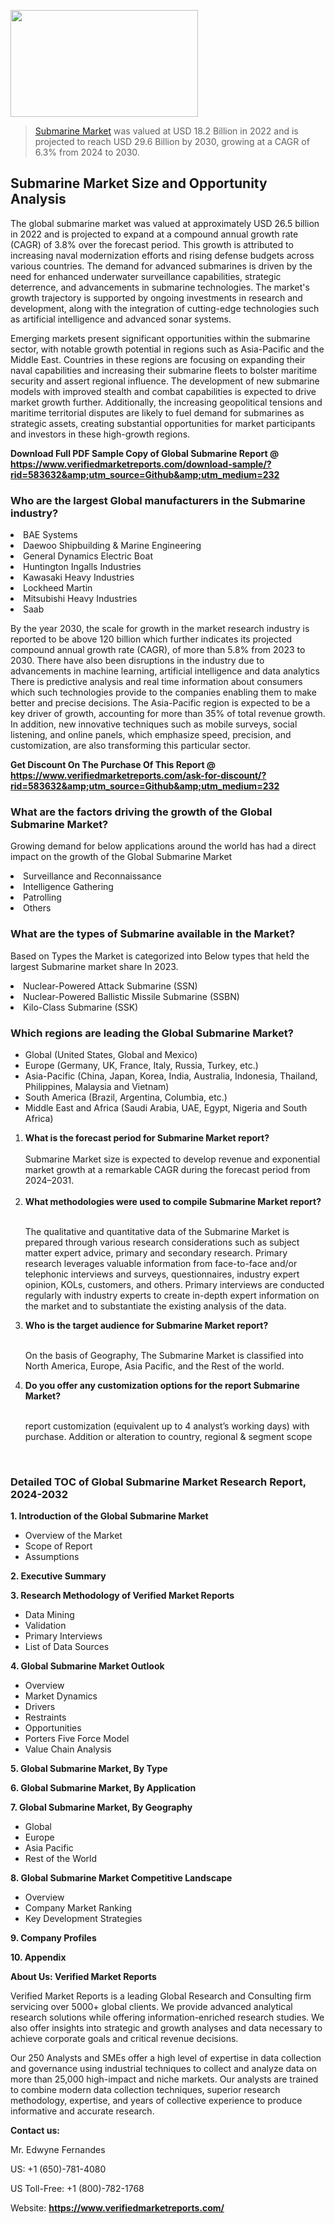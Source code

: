 
<img src="https://ffe5etoiles.com/wp-content/uploads/2024/12/MST1-300x171.png" alt="" width="300" height="171" class="alignnone size-medium wp-image-20088" /><blockquote><p><p><a href="https://www.verifiedmarketreports.com/download-sample/?rid=583632&utm_source=Github&utm_medium=232" target="_blank">Submarine Market</a> was valued at USD 18.2 Billion in 2022 and is projected to reach USD 29.6 Billion by 2030, growing at a CAGR of 6.3% from 2024 to 2030.</p></blockquote><p><h2>Submarine Market Size and Opportunity Analysis</h2> <p>The global submarine market was valued at approximately USD 26.5 billion in 2022 and is projected to expand at a compound annual growth rate (CAGR) of 3.8% over the forecast period. This growth is attributed to increasing naval modernization efforts and rising defense budgets across various countries. The demand for advanced submarines is driven by the need for enhanced underwater surveillance capabilities, strategic deterrence, and advancements in submarine technologies. The market's growth trajectory is supported by ongoing investments in research and development, along with the integration of cutting-edge technologies such as artificial intelligence and advanced sonar systems.</p> <p>Emerging markets present significant opportunities within the submarine sector, with notable growth potential in regions such as Asia-Pacific and the Middle East. Countries in these regions are focusing on expanding their naval capabilities and increasing their submarine fleets to bolster maritime security and assert regional influence. The development of new submarine models with improved stealth and combat capabilities is expected to drive market growth further. Additionally, the increasing geopolitical tensions and maritime territorial disputes are likely to fuel demand for submarines as strategic assets, creating substantial opportunities for market participants and investors in these high-growth regions.</p> </p><p class=""><strong>Download Full PDF Sample Copy of Global Submarine Report @ <a href="https://www.verifiedmarketreports.com/download-sample/?rid=583632&amp;utm_source=Github&amp;utm_medium=232" target="_blank">https://www.verifiedmarketreports.com/download-sample/?rid=583632&amp;utm_source=Github&amp;utm_medium=232</a></strong></p><h3 id="" class="">Who are the largest Global manufacturers in the Submarine industry?</h3><p><li>BAE Systems</li><li> Daewoo Shipbuilding & Marine Engineering</li><li> General Dynamics Electric Boat</li><li> Huntington Ingalls Industries</li><li> Kawasaki Heavy Industries</li><li> Lockheed Martin</li><li> Mitsubishi Heavy Industries</li><li> Saab</li></p><div class=""><div class="" dir="" data-message-author-role="" data-message-id="" data-message-model-slug=""><div class=""><div class=""><div class=""><div class="" dir="" data-message-author-role="" data-message-id="" data-message-model-slug=""><div class=""><div class=""><p>By the year 2030, the scale for growth in the market research industry is reported to be above 120 billion which further indicates its projected compound annual growth rate (CAGR), of more than 5.8% from 2023 to 2030. There have also been disruptions in the industry due to advancements in machine learning, artificial intelligence and data analytics There is predictive analysis and real time information about consumers which such technologies provide to the companies enabling them to make better and precise decisions. The Asia-Pacific region is expected to be a key driver of growth, accounting for more than 35% of total revenue growth. In addition, new innovative techniques such as mobile surveys, social listening, and online panels, which emphasize speed, precision, and customization, are also transforming this particular sector.</p><p><strong>Get Discount On The Purchase Of This Report @&nbsp; <a href="https://www.verifiedmarketreports.com/ask-for-discount/?rid=583632&amp;utm_source=Github&amp;utm_medium=232" target="_blank">https://www.verifiedmarketreports.com/ask-for-discount/?rid=583632&amp;utm_source=Github&amp;utm_medium=232</a></strong></p></div></div></div></div></div></div></div></div><h3 id="" class="">What are the factors driving the growth of the Global Submarine Market?</h3><p id="" class="">Growing demand for below applications around the world has had a direct impact on the growth of the Global Submarine Market</p><p id="" class=""><li>Surveillance and Reconnaissance</li><li> Intelligence Gathering</li><li> Patrolling</li><li> Others</li></p><h3 id="" class="">What are the types of Submarine available in the Market?</h3><p id="" class="">Based on Types the Market is categorized into Below types that held the largest Submarine market share In 2023.</p><p id="" class=""><li>Nuclear-Powered Attack Submarine (SSN)</li><li> Nuclear-Powered Ballistic Missile Submarine (SSBN)</li><li> Kilo-Class Submarine (SSK)</li></p><h3 id="" class="">Which regions are leading the Global Submarine Market?</h3><ul><li>Global (United States, Global and Mexico)</li><li>Europe (Germany, UK, France, Italy, Russia, Turkey, etc.)</li><li>Asia-Pacific (China, Japan, Korea, India, Australia, Indonesia, Thailand, Philippines, Malaysia and Vietnam)</li><li>South America (Brazil, Argentina, Columbia, etc.)</li><li>Middle East and Africa (Saudi Arabia, UAE, Egypt, Nigeria and South Africa)</li></ul><p><ol><li><strong>What is the forecast period for Submarine Market report?<br /></strong><br /><span data-sheets-root="1" data-sheets-value="{&quot;1&quot;:2,&quot;2&quot;:&quot;XXXX size is expected to develop revenue and exponential market growth at a remarkable CAGR during the forecast period from 2024&ndash;2030.&quot;}" data-sheets-userformat="{&quot;2&quot;:12674,&quot;4&quot;:{&quot;1&quot;:2,&quot;2&quot;:16776960},&quot;10&quot;:2,&quot;11&quot;:0,&quot;15&quot;:&quot;Arial&quot;,&quot;16&quot;:12}">Submarine Market size is expected to develop revenue and exponential market growth at a remarkable CAGR during the forecast period from 2024&ndash;2031.</span><br /><br /></li><li><strong>What methodologies were used to compile Submarine Market report?<br /><br /></strong><p>The qualitative and quantitative data of the&nbsp;Submarine Market is prepared through various research considerations such as subject matter expert advice, primary and secondary research. Primary research leverages valuable information from face-to-face and/or telephonic interviews and surveys, questionnaires, industry expert opinion, KOLs, customers, and others. Primary interviews are conducted regularly with industry experts to create in-depth expert information on the market and to substantiate the existing analysis of the data.&nbsp;</p></li><li><strong>Who is the target audience for Submarine Market report?<br /><br /></strong><p>On the basis of Geography, The&nbsp;Submarine Market is classified into North America, Europe, Asia Pacific, and the Rest of the world.</p></li><li><strong>Do you offer any customization options for the report Submarine Market?<br /><br /></strong><p>report customization (equivalent up to 4 analyst&rsquo;s working days) with purchase. Addition or alteration to country, regional &amp; segment scope</p><p>&nbsp;</p></li></ol></p><h3 id="" class="">Detailed TOC of Global Submarine Market Research Report, 2024-2032</h3><p id="" class=""><strong>1. Introduction of the Global Submarine Market</strong></p><ul><li>Overview of the Market</li><li>Scope of Report</li><li>Assumptions</li></ul><p id="" class=""><strong>2. Executive Summary</strong></p><p id="" class=""><strong>3. Research Methodology of&nbsp;Verified Market Reports</strong></p><ul><li>Data Mining</li><li>Validation</li><li>Primary Interviews</li><li>List of Data Sources</li></ul><p id="" class=""><strong>4. Global Submarine Market Outlook</strong></p><ul><li>Overview</li><li>Market Dynamics</li><li>Drivers</li><li>Restraints</li><li>Opportunities</li><li>Porters Five Force Model</li><li>Value Chain Analysis</li></ul><p id="" class=""><strong>5. Global Submarine Market, By&nbsp;Type</strong></p><p id="" class=""><strong>6. Global Submarine Market, By Application</strong></p><p id="" class=""><strong>7. Global Submarine Market, By Geography</strong></p><ul><li>Global</li><li>Europe</li><li>Asia Pacific</li><li>Rest of the World</li></ul><p id="" class=""><strong>8. Global Submarine Market Competitive Landscape</strong></p><ul><li>Overview</li><li>Company Market Ranking</li><li>Key Development Strategies</li></ul><p id="" class=""><strong>9. Company Profiles</strong></p><p id="" class=""><strong>10. Appendix</strong></p><p id="" class=""><strong>About Us: Verified Market Reports</strong></p><p id="" class="">Verified Market Reports is a leading Global Research and Consulting firm servicing over 5000+ global clients. We provide advanced analytical research solutions while offering information-enriched research studies. We also offer insights into strategic and growth analyses and data necessary to achieve corporate goals and critical revenue decisions.</p><p id="" class="">Our 250 Analysts and SMEs offer a high level of expertise in data collection and governance using industrial techniques to collect and analyze data on more than 25,000 high-impact and niche markets. Our analysts are trained to combine modern data collection techniques, superior research methodology, expertise, and years of collective experience to produce informative and accurate research.</p><p id="" class=""><strong>Contact us:</strong></p><p id="" class="">Mr. Edwyne Fernandes</p><p id="" class="">US: +1 (650)-781-4080</p><p id="" class="">US Toll-Free: +1 (800)-782-1768</p><p id="" class="">Website: <a target="" data-test-app-aware-link=""><strong>https://www.verifiedmarketreports.com/</strong></a></p>
